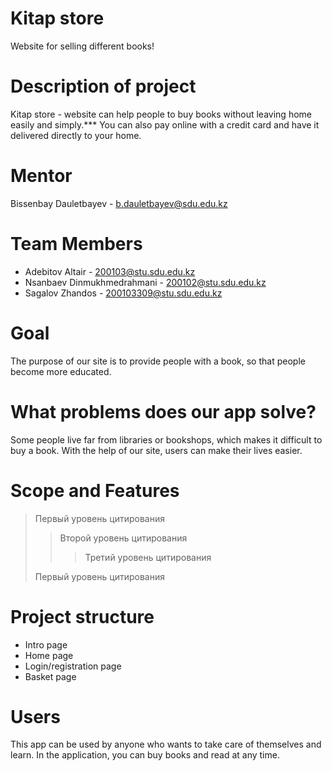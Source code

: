 # Kitap store
Website for selling different books!

# Description of project
Kitap store - website can help people to buy books without leaving home easily and simply.***
You can also pay online with a credit card and have it delivered directly to your home.

# Mentor 
Bissenbay Dauletbayev - b.dauletbayev@sdu.edu.kz

# Team Members
+ Adebitov Altair - 200103@stu.sdu.edu.kz 
+ Nsanbaev Dinmukhmedrahmani - 200102@stu.sdu.edu.kz  
+ Sagalov Zhandos - 200103309@stu.sdu.edu.kz  

# Goal
The purpose of our site is to provide people with a book, so that people become more educated.

# What problems does our app solve?
Some people live far from libraries or bookshops, which makes it difficult to buy a book. With the help 
of our site, users can make their lives easier.

# Scope and Features
> Первый уровень цитирования
>> Второй уровень цитирования
>>> Третий уровень цитирования
>
>Первый уровень цитирования

# Project structure
- Intro page
- Home page
- Login/registration page
- Basket page

# Users
This app can be used by anyone who wants to take care of themselves and learn. 
In the application, you can buy books and read at any time.
